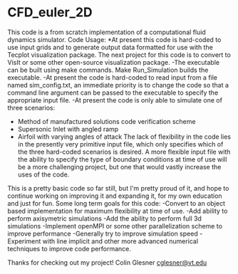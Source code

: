 # CFD_euler_2D
This code is a from scratch implementation of a computational fluid dynamics simulator.
Code Usage:
*At present this code is hard-coded to use input grids and to generate output data
 formatted for use with the Tecplot visualization package. The next project for this code
 is to convert to VisIt or some other open-source visualization package. 
  -The executable can be built using make commands. Make Run_Simulation builds the executable.
-At present the code is hard-coded to read input from a file named sim_config.txt, an 
 immediate priority is to change the code so that a command line argument can be passed to 
 the executable to specify the appropriate input file.
-At present the code is only able to simulate one of three scenarios:
  * Method of manufactured solutions code verification scheme
  * Supersonic Inlet with angled ramp
  * Airfoil with varying angles of attack
 The lack of flexibility in the code lies in the presently very primitive input file,
 which only specifies which of the three hard-coded scenarios is desired. A more flexible
 input file with the ability to specify the type of boundary conditions at time of use
 will be a more challenging project, but one that would vastly increase the uses of the code.

This is a pretty basic code so far still, but I'm pretty proud of it, and hope to continue
working on improving it and expanding it, for my own education and just for fun. Some long
term goals for this code:
-Convert to an object based implementation for maximum flexibility at time of use.
-Add ability to perform axisymetric simulations
-Add the ability to perform full 3d simulations
-Implement openMPI or some other parallelization scheme to improve performance
-Generally try to improve simulation speed
-Experiment with line implicit and other more advanced numerical techniques to improve code
 performance.

Thanks for checking out my project! 
Colin Glesner
cglesner@vt.edu

